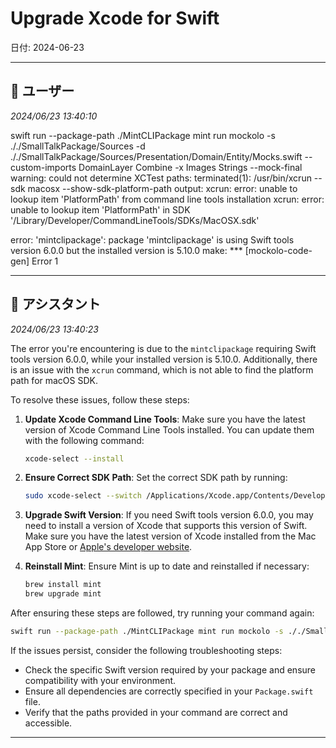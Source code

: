 # Upgrade Xcode for Swift

日付: 2024-06-23

---

## 👤 ユーザー
*2024/06/23 13:40:10*

swift run --package-path ./MintCLIPackage mint run mockolo -s ././SmallTalkPackage/Sources -d ././SmallTalkPackage/Sources/Presentation/Domain/Entity/Mocks.swift --custom-imports DomainLayer Combine -x Images Strings --mock-final
warning: could not determine XCTest paths: terminated(1): /usr/bin/xcrun --sdk macosx --show-sdk-platform-path output:
    xcrun: error: unable to lookup item 'PlatformPath' from command line tools installation
    xcrun: error: unable to lookup item 'PlatformPath' in SDK '/Library/Developer/CommandLineTools/SDKs/MacOSX.sdk'
    
error: 'mintclipackage': package 'mintclipackage' is using Swift tools version 6.0.0 but the installed version is 5.10.0
make: *** [mockolo-code-gen] Error 1

---

## 🤖 アシスタント
*2024/06/23 13:40:23*

The error you're encountering is due to the `mintclipackage` requiring Swift tools version 6.0.0, while your installed version is 5.10.0. Additionally, there is an issue with the `xcrun` command, which is not able to find the platform path for macOS SDK.

To resolve these issues, follow these steps:

1. **Update Xcode Command Line Tools**:
   Make sure you have the latest version of Xcode Command Line Tools installed. You can update them with the following command:
   ```sh
   xcode-select --install
   ```

2. **Ensure Correct SDK Path**:
   Set the correct SDK path by running:
   ```sh
   sudo xcode-select --switch /Applications/Xcode.app/Contents/Developer
   ```

3. **Upgrade Swift Version**:
   If you need Swift tools version 6.0.0, you may need to install a version of Xcode that supports this version of Swift. Make sure you have the latest version of Xcode installed from the Mac App Store or [Apple's developer website](https://developer.apple.com/xcode/).

4. **Reinstall Mint**:
   Ensure Mint is up to date and reinstalled if necessary:
   ```sh
   brew install mint
   brew upgrade mint
   ```

After ensuring these steps are followed, try running your command again:

```sh
swift run --package-path ./MintCLIPackage mint run mockolo -s ././SmallTalkPackage/Sources -d ././SmallTalkPackage/Sources/Presentation/Domain/Entity/Mocks.swift --custom-imports DomainLayer Combine -x Images Strings --mock-final
```

If the issues persist, consider the following troubleshooting steps:

- Check the specific Swift version required by your package and ensure compatibility with your environment.
- Ensure all dependencies are correctly specified in your `Package.swift` file.
- Verify that the paths provided in your command are correct and accessible.

---
